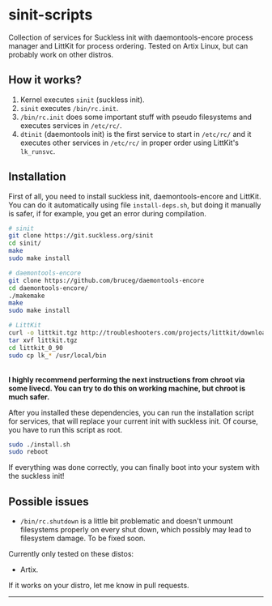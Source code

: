 # sinit-scripts

Collection of services for Suckless init with daemontools-encore process manager and LittKit for process ordering. Tested on Artix Linux, but can probably work on other distros.

## How it works?

1. Kernel executes `sinit` (suckless init).
2. `sinit` executes `/bin/rc.init`.
3. `/bin/rc.init` does some important stuff with pseudo filesystems and executes services in `/etc/rc/`.
4. `dtinit` (daemontools init) is the first service to start in `/etc/rc/` and it executes other services in `/etc/rc/` in proper order using LittKit's `lk_runsvc`.

## Installation
First of all, you need to install suckless init, daemontools-encore and LittKit. You can do it automatically using file `install-deps.sh`, but doing it manually is safer, if for example, you get an error during compilation.
```bash
# sinit
git clone https://git.suckless.org/sinit
cd sinit/
make
sudo make install
```
```bash
# daemontools-encore
git clone https://github.com/bruceg/daemontools-encore
cd daemontools-encore/
./makemake
make
sudo make install
```
```bash
# LittKit
curl -o littkit.tgz http://troubleshooters.com/projects/littkit/downloads/littkit_0_90.tgz
tar xvf littkit.tgz
cd littkit_0_90
sudo cp lk_* /usr/local/bin 
```
\
**I highly recommend performing the next instructions from chroot via some livecd. You can try to do this on working machine, but chroot is much safer.**


After you installed these dependencies, you can run the installation script for services, that will replace your current init with suckless init. Of course, you have to run this script as root.
```bash
sudo ./install.sh
sudo reboot
```
If everything was done correctly, you can finally boot into your system with the suckless init!

## Possible issues
* `/bin/rc.shutdown` is a little bit problematic and doesn't unmount filesystems properly on every shut down, which possibly may lead to filesystem damage. To be fixed soon.

Currently only tested on these distos:

- Artix.

If it works on your distro,  let me know in pull requests. 

***
